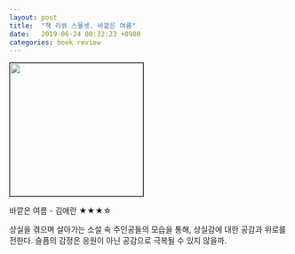 ```yaml
---
layout: post
title:  "책 리뷰 스물셋. 바깥은 여름"
date:   2019-06-24 00:32:23 +0900
categories: book review
---
```

<img width=240px style="border:1px solid black;" src="https://shopping-phinf.pstatic.net/main_3247674/32476741846.20220527055359.jpg?type=w300">

바깥은 여름 - 김애란 ★★★☆

상실을 겪으며 살아가는 소설 속 주인공들의 모습을 통해, 상실감에 대한 공감과 위로를 전한다. 슬픔의 감정은 응원이 아닌 공감으로 극복될 수 있지 않을까.
